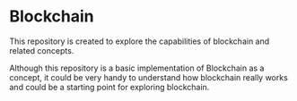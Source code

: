 # Blockchain
This repository is created to explore the capabilities of blockchain and related concepts.

Although this repository is a basic implementation of Blockchain as a concept, it could be very handy to understand how blockchain really works and could be a starting point for exploring blockchain.
